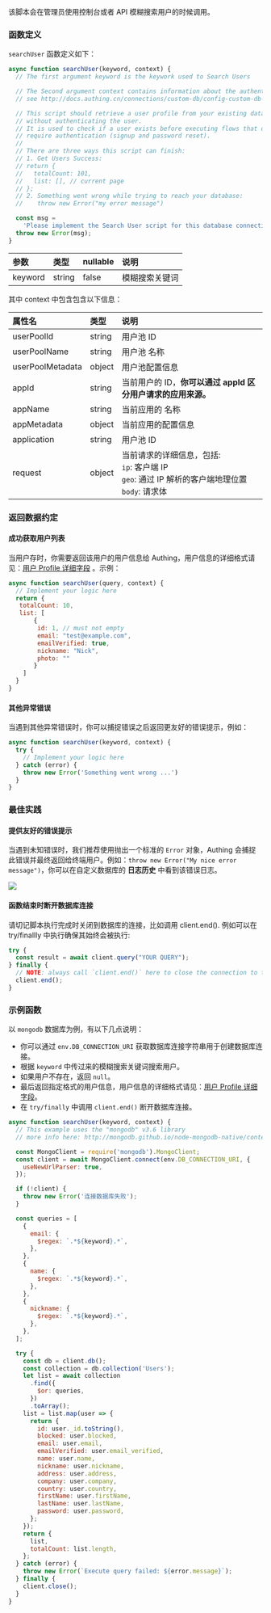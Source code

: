 该脚本会在管理员使用控制台或者 API 模糊搜索用户的时候调用。
### 函数定义

`searchUser` 函数定义如下：

```javascript
async function searchUser(keyword, context) {
  // The first argument keyword is the keywork used to Search Users

  // The Second argument context contains information about the authentication context.
  // see http://docs.authing.cn/connections/custom-db/config-custom-db-connection.html for more information.

  // This script should retrieve a user profile from your existing database,
  // without authenticating the user.
  // It is used to check if a user exists before executing flows that do not
  // require authentication (signup and password reset).
  //
  // There are three ways this script can finish:
  // 1. Get Users Success:
  // return {
  //   totalCount: 101,
  //   list: [], // current page
  // };
  // 2. Something went wrong while trying to reach your database:
  //    throw new Error("my error message")

  const msg =
    'Please implement the Search User script for this database connection ';
  throw new Error(msg);
}

```

| 参数    | 类型   | nullable | 说明           |
| :------ | :----- | :------- | :------------- |
| keyword | string | false    | 模糊搜索关键词 |


其中 context 中包含包含以下信息：

| 属性名           | 类型   | 说明                                                                                                        |
| :--------------- | :----- | :---------------------------------------------------------------------------------------------------------- |
| userPoolId       | string | 用户池 ID                                                                                                   |
| userPoolName     | string | 用户池 名称                                                                                                 |
| userPoolMetadata | object | 用户池配置信息                                                                                              |
| appId            | string | 当前用户的 ID，**你可以通过 appId 区分用户请求的应用来源。**                                                |
| appName          | string | 当前应用的 名称                                                                                             |
| appMetadata      | object | 当前应用的配置信息                                                                                          |
| application      | string | 用户池 ID                                                                                                   |
| request          | object | 当前请求的详细信息，包括: <br> `ip`: 客户端 IP <br> `geo`: 通过 IP 解析的客户端地理位置 <br> `body`: 请求体 |

### 返回数据约定

#### 成功获取用户列表

当用户存时，你需要返回该用户的用户信息给 Authing，用户信息的详细格式请见：[用户 Profile 详细字段](/guides/user/user-profile.md) 。示例：

```javascript
async function searchUser(query, context) {
  // Implement your logic here
  return {
   totalCount: 10,
   list: [
       {
        id: 1, // must not empty
        email: "test@example.com",
        emailVerified: true,
        nickname: "Nick",
        photo: ""
       }
    ]
  }
}
```

#### 其他异常错误

当遇到其他异常错误时，你可以捕捉错误之后返回更友好的错误提示，例如：

```javascript
async function searchUser(keyword, context) {
  try {
    // Implement your logic here
  } catch (error) {
    throw new Error('Something went wrong ...')
  }
}
```

### 最佳实践

#### 提供友好的错误提示

当遇到未知错误时，我们推荐使用抛出一个标准的 `Error` 对象，Authing 会捕捉此错误并最终返回给终端用户。例如：`throw new Error("My nice error message")`，你可以在自定义数据库的 **日志历史** 中看到该错误日志。

![](https://cdn.authing.cn/img/20210111163154.png)

#### 函数结束时断开数据库连接

请切记脚本执行完成时关闭到数据库的连接，比如调用 client.end(). 例如可以在 try/finallly 中执行确保其始终会被执行:

```javascript
try {
  const result = await client.query("YOUR QUERY");
} finally {
  // NOTE: always call `client.end()` here to close the connection to the database
  client.end();
}
```

### 示例函数

以 `mongodb` 数据库为例，有以下几点说明：

- 你可以通过 `env.DB_CONNECTION_URI` 获取数据库连接字符串用于创建数据库连接。
- 根据 `keyword` 中传过来的模糊搜索关键词搜索用户。
- 如果用户不存在，返回 `null`。
- 最后返回指定格式的用户信息，用户信息的详细格式请见：[用户 Profile 详细字段](/guides/user/user-profile.md)。
- 在 `try/finally` 中调用 `client.end()` 断开数据库连接。

```javascript
async function searchUser(keyword, context) {
  // This example uses the "mongodb" v3.6 library
  // more info here: http://mongodb.github.io/node-mongodb-native/contents.html

  const MongoClient = require('mongodb').MongoClient;
  const client = await MongoClient.connect(env.DB_CONNECTION_URI, {
    useNewUrlParser: true,
  });

  if (!client) {
    throw new Error('连接数据库失败');
  }

  const queries = [
    {
      email: {
        $regex: `.*${keyword}.*`,
      },
    },
    {
      name: {
        $regex: `.*${keyword}.*`,
      },
    },
    {
      nickname: {
        $regex: `.*${keyword}.*`,
      },
    },
  ];

  try {
    const db = client.db();
    const collection = db.collection('Users');
    let list = await collection
      .find({
        $or: queries,
      })
      .toArray();
    list = list.map(user => {
      return {
        id: user._id.toString(),
        blocked: user.blocked,
        email: user.email,
        emailVerified: user.email_verified,
        name: user.name,
        nickname: user.nickname,
        address: user.address,
        company: user.company,
        country: user.country,
        firstName: user.firstName,
        lastName: user.lastName,
        password: user.password,
      };
    });
    return {
      list,
      totalCount: list.length,
    };
  } catch (error) {
    throw new Error(`Execute query failed: ${error.message}`);
  } finally {
    client.close();
  }
}
```